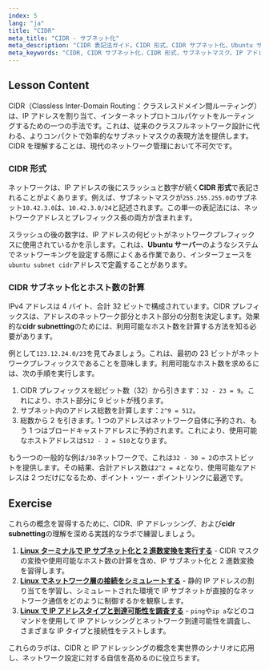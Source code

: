 ```yaml
---
index: 5
lang: "ja"
title: "CIDR"
meta_title: "CIDR - サブネット化"
meta_description: "CIDR 表記法ガイド。CIDR 形式、CIDR サブネット化、Ubuntu サーバーでのホスト数の計算方法を学びます。CIDR で IP アドレス指定をマスターしましょう。"
meta_keywords: "CIDR, CIDR サブネット化，CIDR 形式，サブネットマスク，IP アドレス指定，Ubuntu サーバー サブネット CIDR, Ubuntu サブネット CIDR, ネットワークプレフィックス，Linux ネットワーキング"
---
```


## Lesson Content

CIDR（Classless Inter-Domain Routing：クラスレスドメイン間ルーティング）は、IP アドレスを割り当て、インターネットプロトコルパケットをルーティングするための一つの手法です。これは、従来のクラスフルネットワーク設計に代わる、よりコンパクトで効率的なサブネットマスクの表現方法を提供します。CIDR を理解することは、現代のネットワーク管理において不可欠です。

### CIDR 形式

ネットワークは、IP アドレスの後にスラッシュと数字が続く**CIDR 形式**で表記されることがよくあります。例えば、サブネットマスクが`255.255.255.0`のサブネット`10.42.3.0`は、`10.42.3.0/24`と記述されます。この単一の表記法には、ネットワークアドレスとプレフィックス長の両方が含まれます。

スラッシュの後の数字は、IP アドレスの何ビットがネットワークプレフィックスに使用されているかを示します。これは、**Ubuntu サーバー**のようなシステムでネットワーキングを設定する際によくある作業であり、インターフェースを`ubuntu subnet cidr`アドレスで定義することがあります。

### CIDR サブネット化とホスト数の計算

IPv4 アドレスは 4 バイト、合計 32 ビットで構成されています。CIDR プレフィックスは、アドレスのネットワーク部分とホスト部分の分割を決定します。効果的な**cidr subnetting**のためには、利用可能なホスト数を計算する方法を知る必要があります。

例として`123.12.24.0/23`を見てみましょう。これは、最初の 23 ビットがネットワークプレフィックスであることを意味します。利用可能なホスト数を求めるには、次の手順を実行します。

1.  CIDR プレフィックスを総ビット数（32）から引きます：`32 - 23 = 9`。これにより、ホスト部分に 9 ビットが残ります。
2.  サブネット内のアドレス総数を計算します：`2^9 = 512`。
3.  総数から 2 を引きます。1 つのアドレスはネットワーク自体に予約され、もう 1 つはブロードキャストアドレスに予約されます。これにより、使用可能なホストアドレスは`512 - 2 = 510`となります。

もう一つの一般的な例は`/30`ネットワークで、これは`32 - 30 = 2`のホストビットを提供します。その結果、合計アドレス数は`2^2 = 4`となり、使用可能なアドレスは 2 つだけになるため、ポイント・ツー・ポイントリンクに最適です。

## Exercise

これらの概念を習得するために、CIDR、IP アドレッシング、および**cidr subnetting**の理解を深める実践的なラボで練習しましょう。

1.  **[Linux ターミナルで IP サブネット化と 2 進数変換を実行する](https://labex.io/ja/labs/comptia-perform-ip-subnetting-and-binary-conversion-in-the-linux-terminal-592782)** - CIDR マスクの変換や使用可能なホスト数の計算を含め、IP サブネット化と 2 進数変換を習得します。
2.  **[Linux でネットワーク層の接続をシミュレートする](https://labex.io/ja/labs/comptia-simulate-network-layer-connectivity-in-linux-592752)** - 静的 IP アドレスの割り当てを学習し、シミュレートされた環境で IP サブネットが直接的なネットワーク通信をどのように制御するかを観察します。
3.  **[Linux で IP アドレスタイプと到達可能性を調査する](https://labex.io/ja/labs/comptia-explore-ip-address-types-and-reachability-in-linux-592780)** - `ping`や`ip a`などのコマンドを使用して IP アドレッシングとネットワーク到達可能性を調査し、さまざまな IP タイプと接続性をテストします。

これらのラボは、CIDR と IP アドレッシングの概念を実世界のシナリオに応用し、ネットワーク設定に対する自信を高めるのに役立ちます。

